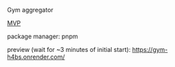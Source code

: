 Gym aggregator

[MVP](https://docs.google.com/spreadsheets/d/1VrRoYSfkU1zINKIZfQf5EOYg79cPG5exVas9mb-CdcY/edit#gid=0) 

package manager: pnpm

preview (wait for ~3 minutes of initial start): https://gym-h4bs.onrender.com/
